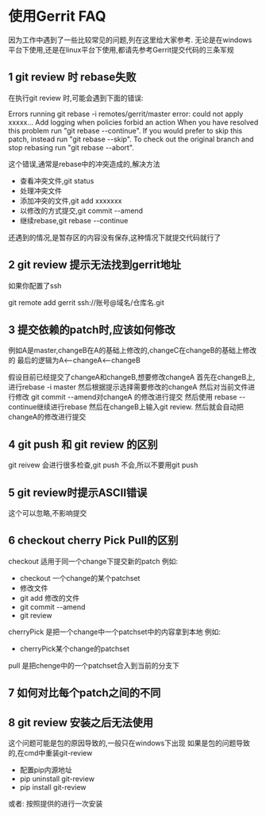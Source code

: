 # 使用Gerrit FAQ

因为工作中遇到了一些比较常见的问题,列在这里给大家参考.
无论是在windows平台下使用,还是在linux平台下使用,都请先参考Gerrit提交代码的三条军规

## 1 git review 时 rebase失败
在执行git review 时,可能会遇到下面的错误:

Errors running git rebase -i remotes/gerrit/master
error: could not apply xxxxx... Add logging when policies forbid an action
When you have resolved this problem run "git rebase --continue".
If you would prefer to skip this patch, instead run "git rebase --skip".
To check out the original branch and stop rebasing run "git rebase --abort".

这个错误,通常是rebase中的冲突造成的,解决方法
- 查看冲突文件,git status
- 处理冲突文件
- 添加冲突的文件,git add xxxxxxx
- 以修改的方式提交,git commit --amend
- 继续rebase,git rebase --continue

还遇到的情况,是暂存区的内容没有保存,这种情况下就提交代码就行了
## 2 git review 提示无法找到gerrit地址
如果你配置了ssh

git remote add gerrit ssh://账号@域名/仓库名.git


## 3 提交依赖的patch时,应该如何修改
例如A是master,changeB在A的基础上修改的,changeC在changeB的基础上修改的
最后的逻辑为A<--changeA<--changeB

假设目前已经提交了changeA和changeB,想要修改changeA
首先在changeB上,进行rebase -i master
然后根据提示选择需要修改的changeA
然后对当前文件进行修改
git commit --amend对changeA 的修改进行提交
然后使用 rebase --continue继续进行rebase
然后在changeB上输入git review.
然后就会自动把changeA的修改进行提交

## 4 git push 和 git review 的区别
git reivew 会进行很多检查,git push 不会,所以不要用git push
## 5 git review时提示ASCII错误
这个可以忽略,不影响提交
## 6 checkout cherry Pick Pull的区别
checkout 适用于同一个change下提交新的patch
例如:
- checkout 一个change的某个patchset
- 修改文件
- git add 修改的文件
- git commit --amend
- git review

cherryPick 是把一个change中一个patchset中的内容拿到本地
例如:
- cherryPick某个change的patchset

pull 是把chenge中的一个patchset合入到当前的分支下

## 7 如何对比每个patch之间的不同

## 8 git review 安装之后无法使用
这个问题可能是包的原因导致的,一般只在windows下出现
如果是包的问题导致的,在cmd中重装git-review
- 配置pip内源地址
- pip uninstall git-review
- pip  install git-review

或者:
按照提供的进行一次安装
